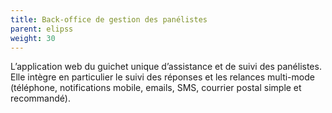 ```yaml
---
title: Back-office de gestion des panélistes
parent: elipss
weight: 30
---
```


L’application web du guichet unique d’assistance et de suivi des panélistes. Elle intègre en particulier le suivi des réponses et les relances multi-mode (téléphone, notifications mobile, emails, SMS, courrier postal simple et recommandé).
